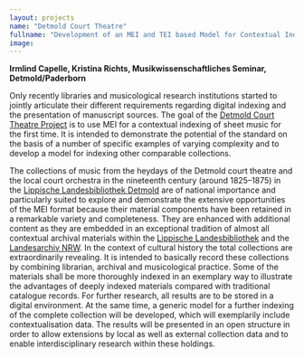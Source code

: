 ```yaml
---
layout: projects
name: "Detmold Court Theatre"
fullname: "Development of an MEI and TEI based Model for Contextual Indexing of Music Documentation: Holdings of the Detmold Court Theatre (1825–1875)"
image:
---
```

**Irmlind Capelle, Kristina Richts, Musikwissenschaftliches Seminar, Detmold/Paderborn**

Only recently libraries and musicological research institutions started to jointly articulate their different requirements regarding digital indexing and the presentation of manuscript sources. The goal of the [Detmold Court Theatre Project](http://www.hoftheater-detmold.de) is to use MEI for a contextual indexing of sheet music for the first time. It is intended to demonstrate the potential of the standard on the basis of a number of specific examples of varying complexity and to develop a model for indexing other comparable collections.

The collections of music from the heydays of the Detmold court theatre and the local court orchestra in the nineteenth century (around 1825–1875) in the [Lippische Landesbibliothek Detmold](http://www.llb-detmold.de) are of national importance and particularly suited to explore and demonstrate the extensive opportunities of the MEI format because their material components have been retained in a remarkable variety and completeness. They are enhanced with additional content as they are embedded in an exceptional tradition of almost all contextual archival materials within the [Lippische Landesbibliothek](http://www.llb-detmold.de) and the [Landesarchiv NRW](http://www.archive.nrw.de/lav/abteilungen/ostwestfalen_lippe/profil_zustaendigkeit/index.php). In the context of cultural history the total collections are extraordinarily revealing. It is intended to basically record these collections by combining librarian, archival and musicological practice. Some of the materials shall be more thoroughly indexed in an exemplary way to illustrate the advantages of deeply indexed materials compared with traditional catalogue records. For further research, all results are to be stored in a digital environment. At the same time, a generic model for a further indexing of the complete collection will be developed, which will exemplarily include contextualisation data. The results will be presented in an open structure in order to allow extensions by local as well as external collection data and to enable interdisciplinary research within these holdings.
